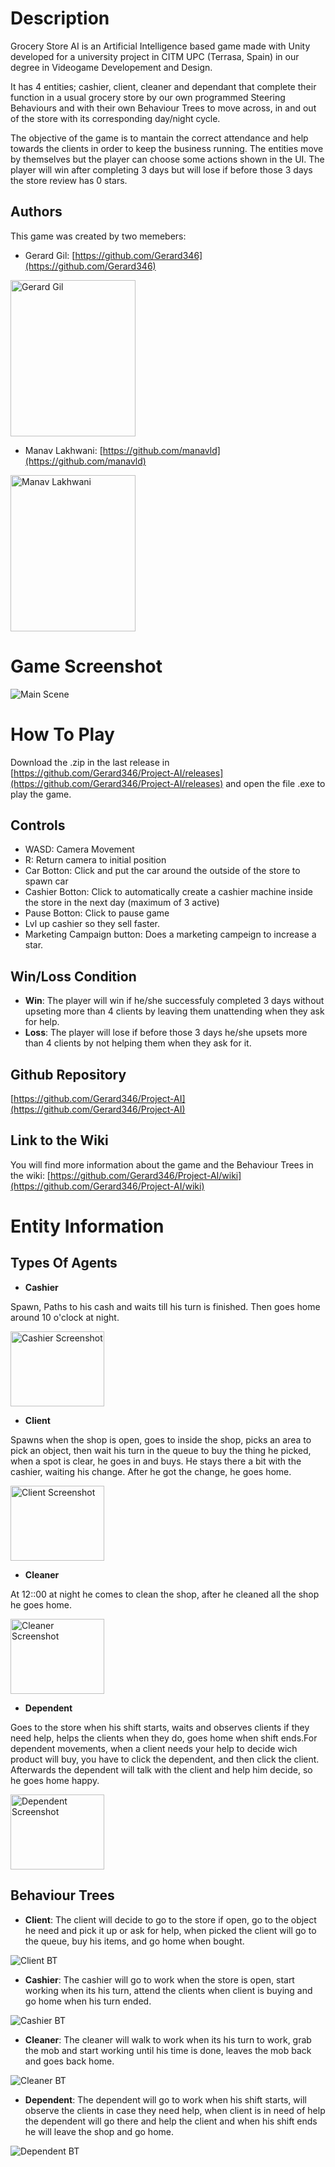 # Description

Grocery Store AI is an Artificial Intelligence based game made with Unity developed for a university project in CITM UPC (Terrasa, Spain) in our degree in Videogame Developement and Design.

It has 4 entities; cashier, client, cleaner and dependant that complete their function in a usual grocery store by our own programmed Steering Behaviours and with their own Behaviour Trees to move across, in and out of the store with its corresponding day/night cycle.

The objective of the game is to mantain the correct attendance and help towards the clients in order to keep the business running. The entities move by themselves but the player can choose some actions shown in the UI. The player will win after completing 3 days but will lose if before those 3 days the store review has 0 stars.

## Authors 

This game was created by two memebers:

* Gerard Gil: [https://github.com/Gerard346](https://github.com/Gerard346)

<img src="GerardGil.jpg" alt="Gerard Gil" width="200" height="250">

* Manav Lakhwani: [https://github.com/manavld](https://github.com/manavld)

<img src="ManavLakhwani.gif" alt="Manav Lakhwani" width="200" height="250">


# Game Screenshot

<img src="Screen.png" alt="Main Scene">

# How To Play

Download the .zip in the last release in [https://github.com/Gerard346/Project-AI/releases](https://github.com/Gerard346/Project-AI/releases) and open the file .exe to play the game.

## Controls

* WASD: Camera Movement
* R: Return camera to initial position
* Car Botton: Click and put the car around the outside of the store to spawn car
* Cashier Botton: Click to automatically create a cashier machine inside the store in the next day (maximum of 3 active)
* Pause Botton: Click to pause game
* Lvl up cashier so they sell faster.
* Marketing Campaign button: Does a marketing campeign to increase a star.

## Win/Loss Condition

* **Win**: The player will win if he/she successfuly completed 3 days without upseting more than 4 clients by leaving them unattending when they ask for help.
* **Loss**: The player will lose if before those 3 days he/she upsets more than 4 clients by not helping them when they ask for it.

## Github Repository

[https://github.com/Gerard346/Project-AI](https://github.com/Gerard346/Project-AI)

## Link to the Wiki

You will find more information about the game and the Behaviour Trees in the wiki: [https://github.com/Gerard346/Project-AI/wiki](https://github.com/Gerard346/Project-AI/wiki)




# Entity Information


## Types Of Agents


* **Cashier**

Spawn, Paths to his cash and waits till his turn is finished. Then goes home around 10 o'clock at night.

<img src="CashierScreenshot.jpg" alt="Cashier Screenshot" width="150" height="120">

* **Client**

Spawns when the shop is open, goes to inside the shop, picks an area to pick an object, then wait his turn in the queue to buy the thing he picked, when a spot is clear, he goes in and buys. He stays there a bit with the cashier, waiting his change. After he got the change, he goes home.

<img src="ClientScreenshot.jpg" alt="Client Screenshot" width="150" height="120">

* **Cleaner**

At 12::00 at night he comes to clean the shop, after he cleaned all the shop he goes home.

<img src="CleanerScreenshot.jpg" alt="Cleaner Screenshot" width="150" height="120">

* **Dependent**

Goes to the store when his shift starts, waits and observes clients if they need help, helps the clients when they do, goes home when shift ends.For dependent movements, when a client needs your help to decide wich product will buy, you have to click the dependent, and then click the client. Afterwards the dependent will talk with the client and help him decide, so he goes home happy.

<img src="DependentScreenshot.jpg" alt="Dependent Screenshot" width="150" height="120">

## Behaviour Trees

* **Client**: The client will decide to go to the store if open, go to the object he need and pick it up or ask for help, when picked the client will go to the queue, buy his items, and go home when bought.

<img src="ClientBT.jpg" alt="Client BT">

* **Cashier**: The cashier will go to work when the store is open, start working when its his turn, attend the clients when client is buying and go home when his turn ended.

<img src="CashierBT.jpg" alt="Cashier BT">

* **Cleaner**: The cleaner will walk to work when its his turn to work, grab the mob and start working until his time is done, leaves the mob back and goes back home.

<img src="CleanerBT.jpg" alt="Cleaner BT">

* **Dependent**: The dependent will go to work when his shift starts, will observe the clients in case they need help, when client is in need of help the dependent will go there and help the client and when his shift ends he will leave the shop and go home.

<img src="DependentBT.jpg" alt="Dependent BT">

